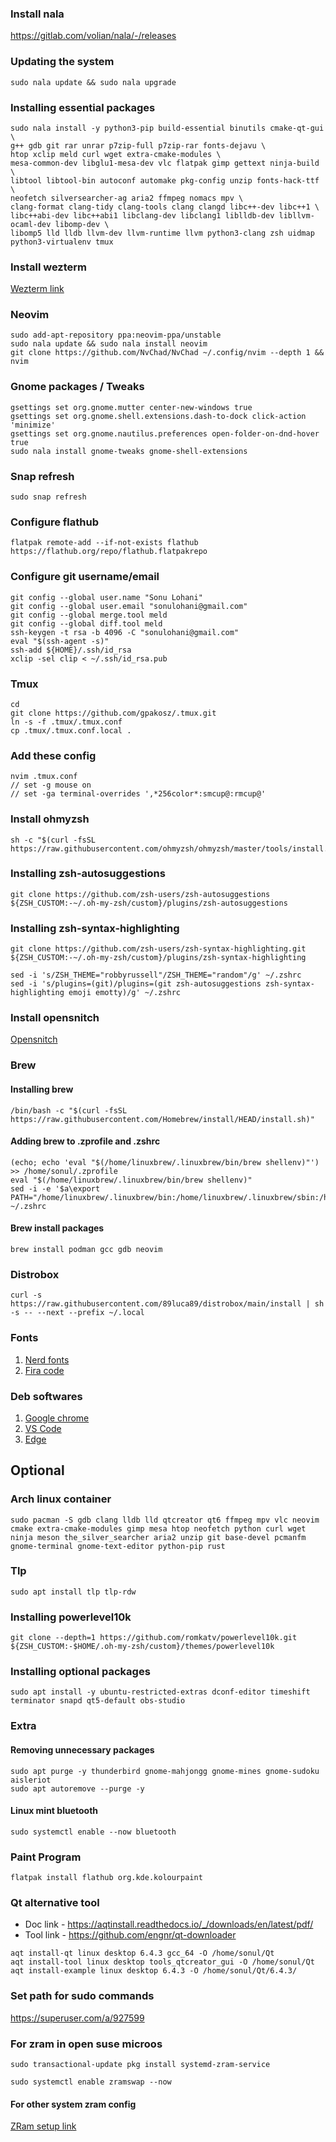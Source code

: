 ### Install nala
https://gitlab.com/volian/nala/-/releases

### Updating the system
```
sudo nala update && sudo nala upgrade
```

### Installing essential packages
```
sudo nala install -y python3-pip build-essential binutils cmake-qt-gui \
g++ gdb git rar unrar p7zip-full p7zip-rar fonts-dejavu \
htop xclip meld curl wget extra-cmake-modules \
mesa-common-dev libglu1-mesa-dev vlc flatpak gimp gettext ninja-build \
libtool libtool-bin autoconf automake pkg-config unzip fonts-hack-ttf \
neofetch silversearcher-ag aria2 ffmpeg nomacs mpv \
clang-format clang-tidy clang-tools clang clangd libc++-dev libc++1 \
libc++abi-dev libc++abi1 libclang-dev libclang1 liblldb-dev libllvm-ocaml-dev libomp-dev \
libomp5 lld lldb llvm-dev llvm-runtime llvm python3-clang zsh uidmap python3-virtualenv tmux
```

### Install wezterm
[Wezterm link](https://wezfurlong.org/wezterm/install/linux.html#installing-on-ubuntu-and-debian-based-systems)

### Neovim
```
sudo add-apt-repository ppa:neovim-ppa/unstable
sudo nala update && sudo nala install neovim
git clone https://github.com/NvChad/NvChad ~/.config/nvim --depth 1 && nvim
```

### Gnome packages / Tweaks
```
gsettings set org.gnome.mutter center-new-windows true
gsettings set org.gnome.shell.extensions.dash-to-dock click-action 'minimize'
gsettings set org.gnome.nautilus.preferences open-folder-on-dnd-hover true
sudo nala install gnome-tweaks gnome-shell-extensions
```

### Snap refresh
```
sudo snap refresh
```

### Configure flathub
```
flatpak remote-add --if-not-exists flathub https://flathub.org/repo/flathub.flatpakrepo
```

### Configure git username/email
```
git config --global user.name "Sonu Lohani"
git config --global user.email "sonulohani@gmail.com"
git config --global merge.tool meld
git config --global diff.tool meld
ssh-keygen -t rsa -b 4096 -C "sonulohani@gmail.com"
eval "$(ssh-agent -s)"
ssh-add ${HOME}/.ssh/id_rsa
xclip -sel clip < ~/.ssh/id_rsa.pub
```

### Tmux
```
cd
git clone https://github.com/gpakosz/.tmux.git
ln -s -f .tmux/.tmux.conf
cp .tmux/.tmux.conf.local .
```

### Add these config 
```
nvim .tmux.conf
// set -g mouse on
// set -ga terminal-overrides ',*256color*:smcup@:rmcup@'
```

### Install ohmyzsh
```
sh -c "$(curl -fsSL https://raw.githubusercontent.com/ohmyzsh/ohmyzsh/master/tools/install.sh)"
```

### Installing zsh-autosuggestions
```
git clone https://github.com/zsh-users/zsh-autosuggestions ${ZSH_CUSTOM:-~/.oh-my-zsh/custom}/plugins/zsh-autosuggestions
```

### Installing zsh-syntax-highlighting
```
git clone https://github.com/zsh-users/zsh-syntax-highlighting.git ${ZSH_CUSTOM:-~/.oh-my-zsh/custom}/plugins/zsh-syntax-highlighting
```

```
sed -i 's/ZSH_THEME="robbyrussell"/ZSH_THEME="random"/g' ~/.zshrc
sed -i 's/plugins=(git)/plugins=(git zsh-autosuggestions zsh-syntax-highlighting emoji emotty)/g' ~/.zshrc
```

### Install opensnitch
[Opensnitch](https://github.com/evilsocket/opensnitch)

### Brew

#### Installing brew
```
/bin/bash -c "$(curl -fsSL https://raw.githubusercontent.com/Homebrew/install/HEAD/install.sh)"
```

#### Adding brew to .zprofile and .zshrc
```
(echo; echo 'eval "$(/home/linuxbrew/.linuxbrew/bin/brew shellenv)"') >> /home/sonul/.zprofile
eval "$(/home/linuxbrew/.linuxbrew/bin/brew shellenv)"
sed -i -e '$a\export PATH="/home/linuxbrew/.linuxbrew/bin:/home/linuxbrew/.linuxbrew/sbin:/home/sonul/.local/bin:$PATH"' ~/.zshrc
```

#### Brew install packages
```
brew install podman gcc gdb neovim
```

### Distrobox
```
curl -s https://raw.githubusercontent.com/89luca89/distrobox/main/install | sh -s -- --next --prefix ~/.local
```

### Fonts
1. [Nerd fonts](https://www.nerdfonts.com/font-downloads)
2. [Fira code](https://github.com/tonsky/FiraCode)

### Deb softwares
1. [Google chrome](https://www.google.com/intl/en_in/chrome/)
2. [VS Code](https://code.visualstudio.com/)
3. [Edge](https://www.microsoft.com/en-gb/edge)

## Optional

### Arch linux container
```
sudo pacman -S gdb clang lldb lld qtcreator qt6 ffmpeg mpv vlc neovim cmake extra-cmake-modules gimp mesa htop neofetch python curl wget ninja meson the_silver_searcher aria2 unzip git base-devel pcmanfm gnome-terminal gnome-text-editor python-pip rust
```

### Tlp
```
sudo apt install tlp tlp-rdw
```

### Installing powerlevel10k
```
git clone --depth=1 https://github.com/romkatv/powerlevel10k.git ${ZSH_CUSTOM:-$HOME/.oh-my-zsh/custom}/themes/powerlevel10k
```

<!-- To remove apt key deprecated warning due to above commands follow the instruction here: 
https://askubuntu.com/questions/1398344/apt-key-deprecation-warning-when-updating-system -->

### Installing optional packages
```
sudo apt install -y ubuntu-restricted-extras dconf-editor timeshift terminator snapd qt5-default obs-studio
```

### Extra
#### Removing unnecessary packages
```
sudo apt purge -y thunderbird gnome-mahjongg gnome-mines gnome-sudoku aisleriot
sudo apt autoremove --purge -y
```

#### Linux mint bluetooth
```
sudo systemctl enable --now bluetooth
```

### Paint Program
```
flatpak install flathub org.kde.kolourpaint
```
### Qt alternative tool
 - Doc link - https://aqtinstall.readthedocs.io/_/downloads/en/latest/pdf/
 - Tool link - https://github.com/engnr/qt-downloader
```
aqt install-qt linux desktop 6.4.3 gcc_64 -O /home/sonul/Qt
aqt install-tool linux desktop tools_qtcreator_gui -O /home/sonul/Qt
aqt install-example linux desktop 6.4.3 -O /home/sonul/Qt/6.4.3/
```

### Set path for sudo commands 
https://superuser.com/a/927599

### For zram in open suse microos
```
sudo transactional-update pkg install systemd-zram-service
```
```
sudo systemctl enable zramswap --now
```
#### For other system zram config
[ZRam setup link](https://fosspost.org/enable-zram-on-linux-better-system-performance/)
